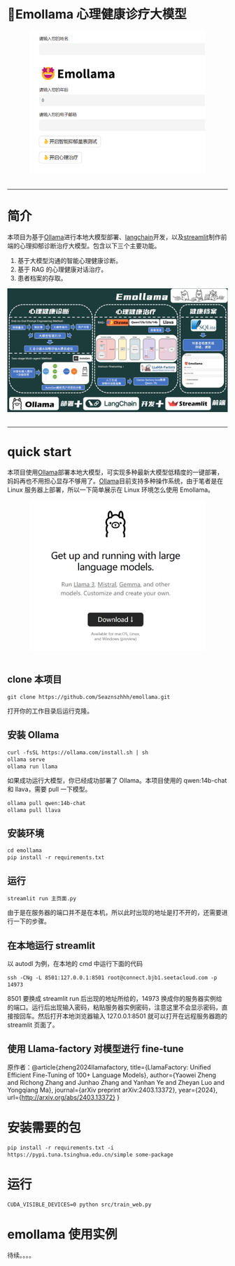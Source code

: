 # 🤖Emollama 心理健康诊疗大模型

<div align="center">
<img src="figure\Emollama.png" width="400"/>
  <div>&nbsp;</div>
  <div align="center">
  </div>
</div>

---

# 简介

本项目为基于[Ollama](https://ollama.com/)进行本地大模型部署、[langchain](https://www.langchain.com/)开发，以及[streamlit](https://streamlit.io/)制作前端的心理抑郁诊断治疗大模型。包含以下三个主要功能。

1. 基于大模型沟通的智能心理健康诊断。
2. 基于 RAG 的心理健康对话治疗。
3. 患者档案的存取。

<div align="center">
<img src="figure\intro.png" width="700"/>
  <div>&nbsp;</div>
  <div align="center">
  </div>
</div>

---

# quick start

本项目使用[Ollama](https://ollama.com/)部署本地大模型，可实现多种最新大模型低精度的一键部署，妈妈再也不用担心显存不够用了。[Ollama](https://ollama.com/)目前支持多种操作系统，由于笔者是在 Linux 服务器上部署，所以一下简单展示在 Linux 环境怎么使用 Emollama。

<div align="center">
<img src="figure\ollama.png" width="400"/>
  <div>&nbsp;</div>
  <div align="center">
  </div>
</div>

## clone 本项目

```shell
git clone https://github.com/Seaznszhhh/emollama.git
```

打开你的工作目录后运行克隆。

## 安装 Ollama

```shell
curl -fsSL https://ollama.com/install.sh | sh
ollama serve
ollama run llama
```

如果成功运行大模型，你已经成功部署了 Ollama。本项目使用的 qwen:14b-chat 和 llava，需要 pull 一下模型。

```shell
ollama pull qwen:14b-chat
ollama pull llava
```

## 安装环境

```shell
cd emollama
pip install -r requirements.txt
```

## 运行

```shell
streamlit run 主页面.py
```

由于是在服务器的端口并不是在本机，所以此时出现的地址是打不开的，还需要进行一下的步骤。

## 在本地运行 streamlit

以 autodl 为例，在本地的 cmd 中运行下面的代码

```shell
ssh -CNg -L 8501:127.0.0.1:8501 root@connect.bjb1.seetacloud.com -p 14973
```

8501 要换成 streamlit run 后出现的地址所给的，14973 换成你的服务器实例给的端口。运行后出现输入密码，粘贴服务器实例密码，注意这里不会显示密码，直接按回车。然后打开本地浏览器输入 127.0.0.1:8501 就可以打开在远程服务器跑的 streamlit 页面了。

## 使用 Llama-factory 对模型进行 fine-tune

原作者：@article{zheng2024llamafactory,
title={LlamaFactory: Unified Efficient Fine-Tuning of 100+ Language Models},
author={Yaowei Zheng and Richong Zhang and Junhao Zhang and Yanhan Ye and Zheyan Luo and Yongqiang Ma},
journal={arXiv preprint arXiv:2403.13372},
year={2024},
url={http://arxiv.org/abs/2403.13372}
}

# 安装需要的包

```shell
pip install -r requirements.txt -i https://pypi.tuna.tsinghua.edu.cn/simple some-package
```

# 运行

```shell
CUDA_VISIBLE_DEVICES=0 python src/train_web.py
```

# emollama 使用实例

待续。。。。
